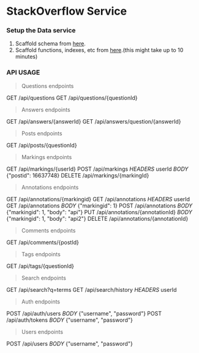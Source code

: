 # StackOverflow Service

### Setup the Data service

1. Scaffold schema from [here](https://github.com/cris391/Portfolio_Projects/blob/master/InformationRetrievalDatabase/stackoverflow-normalized-schema.sql).
2. Scaffold functions, indexes, etc from [here](https://github.com/cris391/Portfolio_Projects/blob/master/InformationRetrievalDatabase/add-tfidf-weights.sql).(this might take up to 10 minutes)

### API USAGE

> Questions endpoints

GET /api/questions
GET /api/questions/{questionId}

> Answers endpoints

GET /api/answers/{answerId}
GET /api/answers/question/{answerId}

> Posts endpoints

GET /api/posts/{questionId}

> Markings endpoints

GET /api/markings/{userId}
POST /api/markings _HEADERS_ userId _BODY_ {"postid": 16637748}
DELETE /api/markings/{markingId}

> Annotations endpoints

GET /api/annotations/{markingid}
GET /api/annotations _HEADERS_ userId
GET /api/annotations _BODY_ {"markingid": 1}
POST /api/annotations _BODY_ {"markingid": 1, "body": "api"}
PUT /api/annotations/{annotationId} _BODY_ {"markingid": 1, "body": "api2"}
DELETE /api/annotations/{annotationId}

> Comments endpoints

GET /api/comments/{postId}

> Tags endpoints

GET /api/tags/{questionId}

> Search endpoints

GET /api/search?q=terms
GET /api/search/history _HEADERS_ userId

> Auth endpoints

POST /api/auth/users _BODY_ {"username", "password"}
POST /api/auth/tokens _BODY_ {"username", "password"}

> Users endpoints

POST /api/users _BODY_ {"username", "password"}
